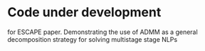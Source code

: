# Code under development
 
 for ESCAPE paper.
 Demonstrating the use of ADMM as a general decomposition strategy for solving multistage stage NLPs  
